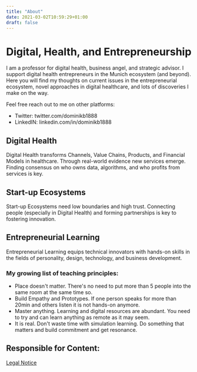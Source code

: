 ```yaml
---
title: "About"
date: 2021-03-02T10:59:29+01:00
draft: false
---
```


# Digital, Health, and Entrepreneurship

I am a professor for digital health, business angel, and strategic advisor. I support digital health entrepreneurs in the Munich ecosystem (and beyond). Here you will find my thoughts on current issues in the entrepreneurial ecosystem, novel approaches in digital healthcare, and lots of discoveries I make on the way.

Feel free reach out to me on other platforms:

- Twitter: twitter.com/dominikb1888
- LinkedIN: linkedin.com/in/dominikb1888

## Digital Health

Digital Health transforms Channels, Value Chains, Products, and Financial Models in healthcare. Through real-world evidence new services emerge. Finding consensus on who owns data, algorithms, and who profits from services is key. 

## Start-up Ecosystems

Start-up Ecosystems need low boundaries and high trust. Connecting people (especially in Digital Health) and forming partnerships is key to fostering innovation.

## Entrepreneurial Learning

Entrepreneurial Learning equips technical innovators with hands-on skills in the fields of personality, design, technology, and business development.

### My growing list of teaching principles:
- Place doesn't matter. There's no need to put more than 5 people into the same room at the same time so. 
- Build Empathy and Prototypes. If one person speaks for more than 20min and others listen it is not hands-on anymore. 
- Master anything. Learning and digital resources are abundant. You need to try and can learn anything as remote as it may seem.
- It is real. Don't waste time with simulation learning. Do something that matters and build commitment and get resonance.

## Responsible for Content:

[Legal Notice](/legal-notice)
